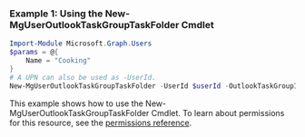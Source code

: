 ### Example 1: Using the New-MgUserOutlookTaskGroupTaskFolder Cmdlet
```powershell
Import-Module Microsoft.Graph.Users
$params = @{
	Name = "Cooking"
}
# A UPN can also be used as -UserId.
New-MgUserOutlookTaskGroupTaskFolder -UserId $userId -OutlookTaskGroupId $outlookTaskGroupId -BodyParameter $params
```
This example shows how to use the New-MgUserOutlookTaskGroupTaskFolder Cmdlet.
To learn about permissions for this resource, see the [permissions reference](/graph/permissions-reference).

